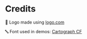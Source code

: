 # Credits

🌸 Logo made using [logo.com](https://logo.com)

🔤 Font used in demos: [Cartograph CF](https://connary.com/cartograph.html)
